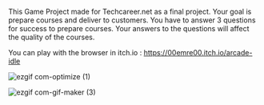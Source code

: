 This Game Project made for Techcareer.net as a final project.
Your goal is prepare courses and deliver to customers. You have to answer 3 questions for success to prepare courses. Your answers to the questions will affect the quality of the courses.

You can play with the browser in itch.io : https://00emre00.itch.io/arcade-idle 

![ezgif com-optimize (1)](https://github.com/0yunus-emre0/Arcade-Idle/assets/75679517/06486679-5d42-485c-a060-08d1ecbe1948)

![ezgif com-gif-maker (3)](https://github.com/0yunus-emre0/Arcade-Idle/assets/75679517/410d5260-5d1a-4468-adda-8b65a6d7b9fa)

